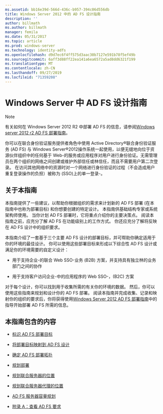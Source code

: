 ```yaml
---
ms.assetid: bb16e39d-566d-436c-b957-394c06d556db
title: Windows Server 2012 中的 AD FS 设计指南
description: ''
author: billmath
ms.author: billmath
manager: femila
ms.date: 05/31/2017
ms.topic: article
ms.prod: windows-server
ms.technology: identity-adfs
ms.openlocfilehash: d9d7ec6f4ff575d3aac30b7127e591b78f5ef49b
ms.sourcegitcommit: 6aff3d88ff22ea141a6ea6572a5ad8dd6321f199
ms.translationtype: MT
ms.contentlocale: zh-CN
ms.lasthandoff: 09/27/2019
ms.locfileid: "71359208"
---
```

# <a name="ad-fs-design-guide-in-windows-server"></a>Windows Server 中 AD FS 设计指南 


  
> [!NOTE]  
> 有关如何在 Windows Server 2012 R2 中部署 AD FS 的信息，请参阅[Windows server 2012 r2 AD FS 部署指南](../../ad-fs/deployment/Windows-Server-2012-R2-AD-FS-Deployment-Guide.md)。  
  
你可以在联合身份验证服务提供者角色中使用 Active Directory®联合身份验证服务 \(AD FS\) 与 Windows Server®2012操作系统一起使用，以便无缝地向位于资源伙伴组织中的任何基于 Web\-的服务或应用程序对用户进行身份验证。无需管理员在两个组织的网络之间创建或维护外部信任或林信任，而且不需要用户第二次登录。 在访问其他网络中的资源时对一个网络进行身份验证的过程（不会造成用户重复登录操作的负担）被称为 \(SSO\)上的单一登录\-。  
  
## <a name="about-this-guide"></a>关于本指南  
本指南提供了一些建议，以帮助你根据组织的需求来计划新的 AD FS 部署 \(在本指南中也称为部署目标\) 和你想要创建的特定设计。 本指南供基础结构专家或系统架构师使用。 当你计划 AD FS 部署时，它将重点介绍你的主要决策点。 阅读本指南之前，应充分了解 AD FS 在功能级别上的工作方式。 你还应充分了解将反映在 AD FS 设计中的组织要求。  
  
本指南介绍了一套基于三个主要 AD FS 设计的部署目标，并可帮助你确定适用于你的环境的最佳设计。 你可以使用这些部署目标来形成以下综合性 AD FS 设计或满足你的环境需要的自定义设计：  
  
-   用于支持企业\-的联合 Web SSO\-业务 \(B2B\) 方案，并支持具有独立林的业务部门之间的协作  
  
-   用于支持客户访问企业\-中的应用程序的 Web SSO\-，\(B2C\) 方案  
  
对于每个设计，你可以找到用于收集所需的有关你的环境的数据。 然后，你可以使用这些指南来规划和设计你的 AD FS 部署。 阅读本指南并完成收集、记录和映射你的组织的要求后，你将获得使用[Windows Server 2012 AD FS 部署指南](../../ad-fs/deployment/Windows-Server-2012-AD-FS-Deployment-Guide.md)中的指导开始部署 AD FS 所需的信息。  
  
## <a name="in-this-guide"></a>本指南包含的内容  
  
-   [标识 AD FS 部署目标](Identifying-Your-AD-FS-Deployment-Goals.md)  
  
-   [将部署目标映射到 AD FS 设计](Mapping-Your-Deployment-Goals-to-an-AD-FS-Design.md)  
  
-   [确定 AD FS 部署拓扑](Determine-Your-AD-FS-Deployment-Topology.md)  
  
-   [规划部署](Planning-Your-Deployment.md)  
  
-   [规划联合服务器的位置](Planning-Federation-Server-Placement.md)  
  
-   [规划联合服务器代理的位置](Planning-Federation-Server-Proxy-Placement.md)  
  
-   [AD FS 服务器容量规划](Planning-for-AD-FS-Server-Capacity.md)  
  
-   [附录 A：查看 AD FS 要求](Appendix-A--Reviewing-AD-FS-Requirements.md)  
  

